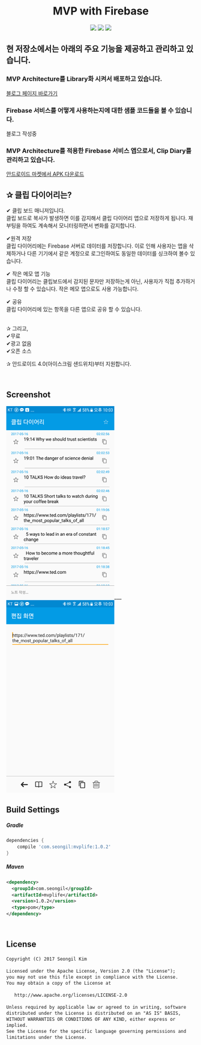 <h1 align="center">MVP with Firebase</h1>

<p align="center">
  <a href="http://developer.android.com/index.html"><img src="https://img.shields.io/badge/platform-android-green.svg?style=flat-square"></a>
  <a href="https://android-arsenal.com/api?level=14"><img src="https://img.shields.io/badge/API-7%2B-brightgreen.svg?style=flat-square"></a>
  <a href="https://github.com/allsoft777/MVP-with-Firebase/blob/master/LICENSE"><img src="https://img.shields.io/badge/license-APACHE-blue.svg?style=flat-square"></a>
</p>


## 현 저장소에서는 아래의 주요 기능을 제공하고 관리하고 있습니다.

### MVP Architecture를 Library화 시켜서 배포하고 있습니다.<br>
   <a href="http://softwaree.tistory.com/10" target="_blank">블로그 페이지 바로가기</a>

### Firebase 서비스를 어떻게 사용하는지에 대한 샘플 코드들을 볼 수 있습니다.<br>
   블로그 작성중

### MVP Architecture를 적용한 Firebase 서비스 앱으로서, Clip Diary를 관리하고 있습니다.<br>
   <a href="https://play.google.com/store/apps/details?id=com.seongil.mvplife.sample" target="_blank">안드로이드 마켓에서 APK 다운로드</a>

## ✰ 클립 다이어리는?

✔ 클립 보드 매니저입니다.<br>
클립 보드로 복사가 발생하면 이를 감지해서 클립 다이어리 앱으로 저장하게 됩니다. 재부팅을 하여도 계속해서 모니터링하면서 변화를 감지합니다.<br>

✔원격 저장<br>
클립 다이어리에는 Firebase 서버로 데이터를 저장합니다. 이로 인해 사용자는 앱을 삭제하거나 다른 기기에서 같은 계정으로 로그인하여도 동일한 데이터를 싱크하여 볼수 있습니다.<br>

✔ 작은 메모 앱 기능<br>
클립 다이어리는 클립보드에서 감지된 문자만 저장하는게 아닌, 사용자가 직접 추가하거나 수정 할 수 있습니다. 작은 메모 앱으로도 사용 가능합니다.<br>

✔ 공유<br>
클립 다이어리에 있는 항목을 다른 앱으로 공유 할 수 있습니다.<br><br>


✰ 그리고,<br>
✔무료<br>
✔광고 없음<br>
✔오픈 소스<br>

✰ 안드로이드 4.0(아이스크림 샌드위치)부터 지원합니다.<br>


<br>

## Screenshot
<img src="./materials/cliplistview.png" width="288">___
<img src="./materials/clipdetailview.png" width="288">

## Build Settings

##### Gradle
```groovy
dependencies {
    compile 'com.seongil:mvplife:1.0.2'
}
```
##### Maven
```xml
<dependency>
  <groupId>com.seongil</groupId>
  <artifactId>mvplife</artifactId>
  <version>1.0.2</version>
  <type>pom</type>
</dependency>
```
<br>

License
-------

    Copyright (C) 2017 Seongil Kim

    Licensed under the Apache License, Version 2.0 (the "License");
    you may not use this file except in compliance with the License.
    You may obtain a copy of the License at

       http://www.apache.org/licenses/LICENSE-2.0

    Unless required by applicable law or agreed to in writing, software
    distributed under the License is distributed on an "AS IS" BASIS,
    WITHOUT WARRANTIES OR CONDITIONS OF ANY KIND, either express or implied.
    See the License for the specific language governing permissions and
    limitations under the License.
